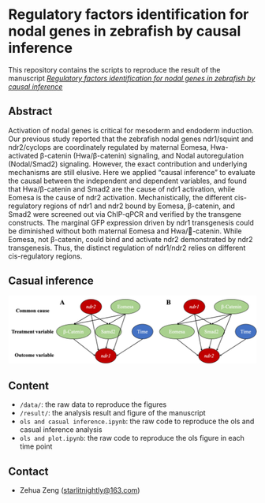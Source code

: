 # Regulatory factors identification for nodal genes in zebrafish by causal inference

This repository contains the scripts to reproduce the result of the manuscript [*Regulatory factors identification for nodal genes in zebrafish by causal inference*](https://www.frontiersin.org/articles/10.3389/fcell.2022.1047363/abstract )

## Abstract

Activation of nodal genes is critical for mesoderm and endoderm induction. Our previous study reported that the zebrafish nodal genes ndr1/squint and ndr2/cyclops are coordinately regulated by maternal Eomesa, Hwa-activated β-catenin (Hwa/β-catenin) signaling, and Nodal autoregulation (Nodal/Smad2) signaling. However, the exact contribution and underlying mechanisms are still elusive. Here we applied “causal inference” to evaluate the causal between the independent and dependent variables, and found that Hwa/β-catenin and Smad2 are the cause of ndr1 activation, while Eomesa is the cause of ndr2 activation. Mechanistically, the different cis-regulatory regions of ndr1 and ndr2 bound by Eomesa, β-catenin, and Smad2 were screened out via ChIP-qPCR and verified by the transgene constructs. The marginal GFP expression driven by ndr1 transgenesis could be diminished without both maternal Eomesa and Hwa/-catenin. While Eomesa, not β-catenin, could bind and activate ndr2 demonstrated by ndr2 transgenesis. Thus, the distinct regulation of ndr1/ndr2 relies on different cis-regulatory regions.

## Casual inference

![image-20220713171240548](result/casual_model.jpg)

## Content

- `/data/`: the raw data to reproduce the figures
- `/result/`: the analysis result and figure of the manuscript
- `ols and casual inference.ipynb`: the raw code to reproduce the ols and casual inference analysis
- `ols and plot.ipynb`: the raw code to reproduce the ols figure in each time point

## Contact

- Zehua Zeng (starlitnightly@163.com)